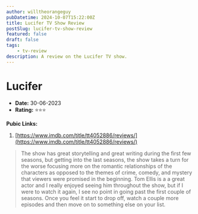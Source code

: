 ```yaml
---
author: willtheorangeguy
pubDatetime: 2024-10-07T15:22:00Z
title: Lucifer TV Show Review
postSlug: lucifer-tv-show-review
featured: false
draft: false
tags:
    - tv-review
description: A review on the Lucifer TV show.
---
```


# Lucifer

-   **Date:** 30-06-2023
-   **Rating:** ⭐⭐⭐

**Pubic Links:**

1. [https://www.imdb.com/title/tt4052886/reviews/](https://www.imdb.com/title/tt4052886/reviews/)

> The show has great storytelling and great writing during the first few seasons, but getting into the last seasons, the show takes a turn for the worse focusing more on the romantic relationships of the characters as opposed to the themes of crime, comedy, and mystery that viewers were promised in the beginning.
> Tom Ellis is a a great actor and I really enjoyed seeing him throughout the show, but if I were to watch it again, I see no point in going past the first couple of seasons. Once you feel it start to drop off, watch a couple more episodes and then move on to something else on your list.
